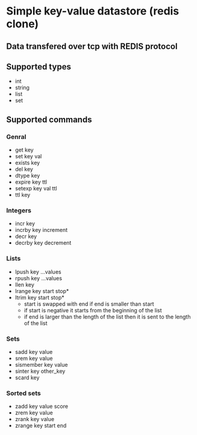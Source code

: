 # Simple key-value datastore (redis clone)

## Data transfered over tcp with REDIS protocol

## Supported types
* int
* string
* list
* set

## Supported commands
### Genral
* get key
* set key val
* exists key
* del key
* dtype key
* expire key ttl
* setexp key val ttl
* ttl key
### Integers
* incr key
* incrby key increment
* decr key
* decrby key decrement
### Lists
* lpush key ...values
* rpush key ...values
* llen key
* lrange key start stop\*
* ltrim key start stop\*
  - start is swapped with end if end is smaller than start
  - if start is negative it starts from the beginning of the list
  - if end is larger than the length of the list then it is sent to the length of the list
### Sets
* sadd key value
* srem key value
* sismember key value
* sinter key other_key
* scard key
### Sorted sets
* zadd key value score
* zrem key value
* zrank key value
* zrange key start end

<!-- saving is temporarily disabled -->
<!-- Server dumps data to /tmp/kvdata -->
